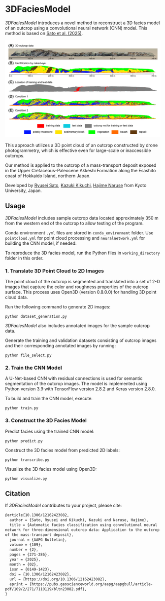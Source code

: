 # 3DFaciesModel

*3DFaciesModel* introduces a novel method to reconstruct a 3D facies model of an outcrop using a convolutional neural network (CNN) model. This method is based on <a href="" target="_blank">Sato et al. (2025)</a>.

![](https://github.com/sugar-ryusei/3DFaciesModel/blob/main/figure/facies_models.png)

This approach utilizes a 3D point cloud of an outcrop constructed by drone photogrammetry, which is effective even for large-scale or inaccessible outcrops.

Our method is applied to the outcrop of a mass-transport deposit exposed in the Upper Cretaceous–Paleocene Akkeshi Formation along the Esashito coast of Hokkaido Island, northern Japan.

Developed by <a href="https://orcid.org/0009-0008-3182-0980" target="_blank">Ryusei Sato</a>, <a href="https://researchmap.jp/k_kikuchi1020" target="_blank">Kazuki Kikuchi</a>, <a href="https://orcid.org/0000-0003-3863-3404" target="_blank">Hajime Naruse</a> from Kyoto University, Japan.


## Usage

*3DFaciesModel* includes sample outcrop data located approximately 350 m from the western end of the outcrop to allow testing of the program.

Conda environment `.yml` files are stored in `conda_environment` folder. Use `pointcloud.yml` for point cloud processing and `neuralnetwork.yml` for building the CNN model, if needed.

To reproduce the 3D facies model, run the Python files in `working_directory` folder in this order.

### 1. Translate 3D Point Cloud to 2D Images
The point cloud of the outcrop is segmented and translated into a set of 2-D images that capture the color and roughness properties of the outcrop surface.
This process uses Open3D (version 0.8.0.0) for handling 3D point cloud data.

Run the following command to generate 2D images:

    python dataset_generation.py

*3DFaciesModel* also includes annotated images for the sample outcrop data.

Generate the training and validation datasets consisting of outcrop images and their corresponding annotated images by running:

    python file_select.py

### 2. Train the CNN Model
A U-Net-based CNN with residual connections is used for semantic segmentation of the outcrop images.
The model is implemented using Python version 3.9 with TensorFlow version 2.8.2 and Keras version 2.8.0.

To build and train the CNN model, execute:

    python train.py

### 3. Construct the 3D Facies Model
Predict facies using the trained CNN model:

    python predict.py

Construct the 3D facies model from predicted 2D labels:

    python transcribe.py

Visualize the 3D facies model using Open3D:

    python visualize.py

## Citation
If *3DFaciesModel* contributes to your project, please cite:

    @article{10.1306/12162423082,
      author = {Sato, Ryusei and Kikuchi, Kazuki and Naruse, Hajime},
      title = {Automatic facies classification using convolutional neural network for three-dimensional outcrop data: Application to the outcrop of the mass-transport deposit},
      journal = {AAPG Bulletin},
      volume = {109},
      number = {2},
      pages = {271-286},
      year = {2025},
      month = {02},
      issn = {0149-1423},
      doi = {10.1306/12162423082},
      url = {https://doi.org/10.1306/12162423082},
      eprint = {https://pubs.geoscienceworld.org/aapg/aapgbull/article-pdf/109/2/271/7110119/bltn23082.pdf},
    }
